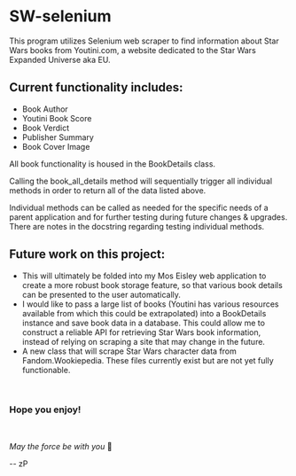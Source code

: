 # SW-selenium

This program utilizes Selenium web scraper to find information about Star Wars books from Youtini.com, a website dedicated to the Star Wars Expanded Universe aka EU.

## Current functionality includes:
- Book Author
- Youtini Book Score
- Book Verdict
- Publisher Summary
- Book Cover Image

All book functionality is housed in the BookDetails class. 

Calling the book_all_details method will sequentially trigger all individual methods in order to return all of the data listed above.

Individual methods can be called as needed for the specific needs of a parent application and for further testing during future changes & upgrades. There are notes in the docstring regarding testing individual methods.

## Future work on this project:
- This will ultimately be folded into my Mos Eisley web application to create a more robust book storage feature,
so that various book details can be presented to the user automatically.
- I would like to pass a large list of books (Youtini has various resources available from which this could be extrapolated) into a BookDetails instance and save book data in a database. This could allow me to construct a reliable API for retrieving Star Wars book information, instead of relying on scraping a site that may change in the future.
- A new class that will scrape Star Wars character data from Fandom.Wookiepedia. These files currently exist but are not yet fully functionable.


<br>

### Hope you enjoy!

<br>

<em>May the force be with you</em> :milky_way:

 -- zP

<br>
